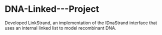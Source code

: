 # DNA-Linked---Project

Developed LinkStrand, an implementation of the IDnaStrand interface that uses an internal linked list to model recombinant DNA.
